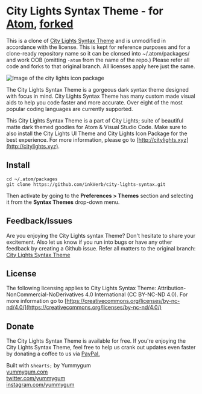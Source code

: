 # City Lights Syntax Theme - for [Atom](https://github.com/atom/atom), [forked](https://github.com/Yummygum/city-lights-syntax-atom)

This is a clone of [City Lights Syntax Theme](https://github.com/Yummygum/city-lights-syntax-atom) and is unmodified in accordance with the license. This is kept for reference purposes and for a clone-ready repository name so it can be clonsed into ~/.atom/packages/ and work OOB (omitting `-atom` from the name of the repo.) Please refer all code and forks to that original branch. All licenses apply here just the same.

![Image of the city lights icon package](http://citylights.xyz/assets/images/atom/city-lights-syntax-theme.png)

The City Lights Syntax Theme is a gorgeous dark syntax theme designed with focus in mind. City Lights Syntax Theme has many custom made visual aids to help you code faster and more accurate. Over eight of the most popular coding languages are currently supported.

This City Lights Syntax Theme is a part of City Lights; suite of beautiful matte dark themed goodies for Atom & Visual Studio Code. Make sure to also install the City Lights UI Theme and City Lights Icon Package for the best experience. For more information, please go to [http://citylights.xyz](http://citylights.xyz).

## Install

```console
cd ~/.atom/packages
git clone https://github.com/inkVerb/city-lights-syntax.git
```

Then activate by going to the __Preferences > Themes__ section and selecting it from the __Syntax Themes__ drop-down menu.

## Feedback/Issues
Are you enjoying the City Lights syntax Theme? Don't hesitate to share your excitement. Also let us know if you run into bugs or have any other feedback by creating a Github issue. Refer all matters to the original branch: [City Lights Syntax Theme](https://github.com/Yummygum/city-lights-syntax-atom)


## License
The following licensing applies to City Lights Syntax Theme: Attribution-NonCommercial-NoDerivatives 4.0 International (CC BY-NC-ND 4.0). For more information go to [https://creativecommons.org/licenses/by-nc-nd/4.0/](https://creativecommons.org/licenses/by-nc-nd/4.0/)

## Donate
The City Lights Syntax Theme is available for free. If you're enjoying the City Lights Syntax Theme, feel free to help us crank out updates even faster by donating a coffee to us via [PayPal.](https://paypal.me/yummygum)

Built with `&hearts;` by Yummygum <br/>
[yummygum.com](https://yummygum.com) <br/>
[twitter.com/yummygum](https://twitter.com/yummygum) <br/>
[instagram.com/yummygum](https://instagram.com/yummygum) <br/>

